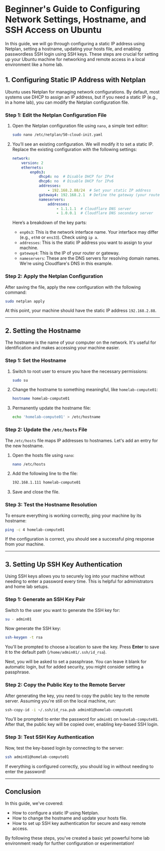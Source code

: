# Beginner's Guide to Configuring Network Settings, Hostname, and SSH Access on Ubuntu

In this guide, we will go through configuring a static IP address using Netplan, setting a hostname, updating your hosts file, and enabling passwordless SSH login using SSH keys. These steps are crucial for setting up your Ubuntu machine for networking and remote access in a local environment like a home lab.

## 1. Configuring Static IP Address with Netplan

Ubuntu uses Netplan for managing network configurations. By default, most systems use DHCP to assign an IP address, but if you need a static IP (e.g., in a home lab), you can modify the Netplan configuration file.

### Step 1: Edit the Netplan Configuration File

1. Open the Netplan configuration file using `nano`, a simple text editor:
   
   ```bash
   sudo nano /etc/netplan/50-cloud-init.yaml
   ```

2. You’ll see an existing configuration. We will modify it to set a static IP. Replace the existing configuration with the following settings:

   ```yaml
   network:
       version: 2
       ethernets:
           enp0s3:
               dhcp4: no  # Disable DHCP for IPv4
               dhcp6: no  # Disable DHCP for IPv6
               addresses:
                   - 192.168.2.88/24  # Set your static IP address
               gateway4: 192.168.2.1  # Define the gateway (your router's IP)
               nameservers:
                   addresses:
                       - 1.1.1.1  # Cloudflare DNS server
                       - 1.0.0.1  # Cloudflare DNS secondary server
   ```

   Here’s a breakdown of the key parts:
   - `enp0s3`: This is the network interface name. Your interface may differ (e.g., `eth0` or `ens33`). Check using `ip a`.
   - `addresses`: This is the static IP address you want to assign to your machine.
   - `gateway4`: This is the IP of your router or gateway.
   - `nameservers`: These are the DNS servers for resolving domain names. We're using Cloudflare's DNS in this example.

### Step 2: Apply the Netplan Configuration

After saving the file, apply the new configuration with the following command:

```bash
sudo netplan apply
```

At this point, your machine should have the static IP address `192.168.2.88`.

---

## 2. Setting the Hostname

The hostname is the name of your computer on the network. It's useful for identification and makes accessing your machine easier.

### Step 1: Set the Hostname

1. Switch to root user to ensure you have the necessary permissions:

   ```bash
   sudo su
   ```

2. Change the hostname to something meaningful, like `homelab-compute01`:

   ```bash
   hostname homelab-compute01
   ```

3. Permanently update the hostname file:

   ```bash
   echo 'homelab-compute01' > /etc/hostname
   ```

### Step 2: Update the `/etc/hosts` File

The `/etc/hosts` file maps IP addresses to hostnames. Let's add an entry for the new hostname.

1. Open the hosts file using `nano`:

   ```bash
   nano /etc/hosts
   ```

2. Add the following line to the file:

   ```bash
   192.168.1.111 homelab-compute01
   ```

3. Save and close the file.

### Step 3: Test the Hostname Resolution

To ensure everything is working correctly, ping your machine by its hostname:

```bash
ping -c 4 homelab-compute01
```

If the configuration is correct, you should see a successful ping response from your machine.

---

## 3. Setting Up SSH Key Authentication

Using SSH keys allows you to securely log into your machine without needing to enter a password every time. This is helpful for administrators and home lab setups.

### Step 1: Generate an SSH Key Pair

Switch to the user you want to generate the SSH key for:

```bash
su - admin01
```

Now generate the SSH key:

```bash
ssh-keygen -t rsa
```

You'll be prompted to choose a location to save the key. Press **Enter** to save it to the default path (`/home/admin01/.ssh/id_rsa`).

Next, you will be asked to set a passphrase. You can leave it blank for automatic login, but for added security, you might consider setting a passphrase.

### Step 2: Copy the Public Key to the Remote Server

After generating the key, you need to copy the public key to the remote server. Assuming you're still on the local machine, run:

```bash
ssh-copy-id -i ~/.ssh/id_rsa.pub admin01@homelab-compute01
```

You’ll be prompted to enter the password for `admin01` on `homelab-compute01`. After that, the public key will be copied over, enabling key-based SSH login.

### Step 3: Test SSH Key Authentication

Now, test the key-based login by connecting to the server:

```bash
ssh admin01@homelab-compute01
```

If everything is configured correctly, you should log in without needing to enter the password!

---

## Conclusion

In this guide, we've covered:
- How to configure a static IP using Netplan.
- How to change the hostname and update your hosts file.
- How to set up SSH key authentication for secure and easy remote access.

By following these steps, you've created a basic yet powerful home lab environment ready for further configuration or experimentation!
